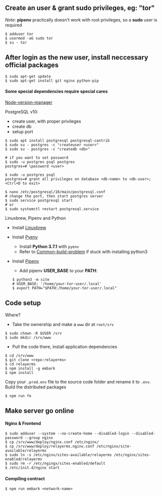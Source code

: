 ## Create an user & grant sudo privileges, eg: "tor"
*Note*: **pipenv** practically doesn't work with root privileges, so a **sudo** user is required
```shell
$ adduser tor
$ usermod -aG sudo tor
$ su - tor
```

## After login as the new user, install neccessary official packages
```shell
$ sudo apt-get update
$ sudo apt-get install git nginx python-pip
```

#### Some special dependencies require special cares
[Node-version-manager](https://github.com/creationix/nvm )

PostgreSQL v10:
- create user, with proper privileges
- create db
- setup port
``` shell
$ sudo apt install postgresql postgresql-contrib
$ sudo su - postgres -c "createuser <user>"
$ sudo su - postgres -c "createdb <db>"

# if you want to set password
$ sudo -u postgres psql postgres
postgres=# \password <user>

$ sudo -u postgres psql
postgres=# grant all privileges on database <db-name> to <db-user>;
<Ctrl+D to exit>

$ nano /etc/postgresql/10/main/postgresql.conf
# change the port, then start postgres server
$ sudo service postgresql start
# or
$ sudo systemctl restart postgresql.service
```

Linuxbrew, Pipenv and Python
- Install [Linuxbrew](https://linuxbrew.sh/ )

- Install [Pyenv](https://github.com/pyenv/pyenv#installation )
  - Install **Python 3.7.1** with `pyenv`
  - Refer to [Common-build-problem](https://github.com/pyenv/pyenv/wiki/Common-build-problems ) if stuck with installing python3

- Install [Pipenv](https://pipenv.readthedocs.io/en/latest/install/#installing-pipenv )
  - Add pipenv **USER_BASE** to your **PATH**:
  ```shell
  $ python3 -m site
  # USER_BASE: '/home/your-tor-user/.local'
  $ export PATH="$PATH:/home/your-tor-user/.local"
  ```


## Code setup
Where?
- Take the ownership and make a `www` dir at `root/srv`
```shell
$ sudo chown -R $USER /srv
$ sudo mkdir /srv/www
```

- Pull the code there, install application dependencies
```shell
$ cd /srv/www
$ git clone <repo:relayerms>
$ cd relayerms
$ npm install -g embark
$ npm install
```

Copy your `.prod.env` file to the source code folder and rename it to `.env`. Build the distributed packages
```shell
$ npm run fe
```

## Make server go online
#### Nginx & Frontend
```shell
$ sudo adduser --system --no-create-home --disabled-login --disabled-password --group nginx
$ cp /srv/www/deploy/nginx.conf /etc/nginx/
$ cp /srv/www/deploy/relayerms.nginx.conf /etc/nginx/site-available/relayerms
$ sudo ln -s /etc/nginx/sites-available/relayerms /etc/nginx/sites-enabled/relayerms
$ sudo rm -r /etc/ngingx/sites-enabled/default
$ /etc/init.d/nginx start
```

#### Compiling contract
``` shell
$ npm run embark <network-name>
```
